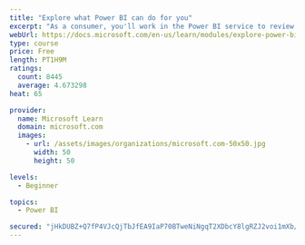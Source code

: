 ```yaml
---
title: "Explore what Power BI can do for you"
excerpt: "As a consumer, you'll work in the Power BI service to review and interact with content that has been shared with you. This module provides the foundational information that you need to work effectively in the Power BI service."
webUrl: https://docs.microsoft.com/en-us/learn/modules/explore-power-bi-service/
type: course
price: Free
length: PT1H9M
ratings:
  count: 8445
  average: 4.673298
heat: 65

provider:
  name: Microsoft Learn
  domain: microsoft.com
  images:
    - url: /assets/images/organizations/microsoft.com-50x50.jpg
      width: 50
      height: 50

levels:
  - Beginner

topics:
  - Power BI

secured: "jHkDUBZ+Q7fP4VJcQjTbJfEA9IaP70BTweNiNgqT2XDbcY8lgRZJ2voi1mXb/nj49yUotK3HQtyoVWyHUUCwpeR2DRLOr4BG0wLeDkcfmHz3KHUV0njW7xsIa1kKJPptha6RKoctGKXAl7cfx/tMmiHPnit6dVekVuGbQMhHBOASnHKhg1sxGalV0fDFU1TG7tguV00PNd8tWNSsrrKFg4/XZNRblV1dETUzx5AhXESgVs4DDgJTV+faVw+Hz6QlkDw7tF30gNHvuMZFD0JliYu4+RP6R7Mp/wPCHBvTVj5F4ocxU4aLcXvVFJvWP1HcVaktX3vN1BiScdRKn2zIoqDLwbwCoZil7RuLKtl9dThtnB4AVlk7ZbtTj71HTmhiZimhDE/Mbz/1+qIILhO/Ky+Cz7QQoctLmYdFSGxB8wo=;vqv19/d4+6z0B3nmKIaYeA=="
---
```


